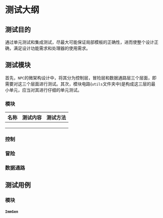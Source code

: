 # 测试大纲

## 测试目的

通过单元测试和集成测试，尽最大可能保证局部模板的正确性，进而使整个设计正确，满足设计功能需求和处理器的使用需求。

## 测试模块

首先，`NPC`的微架构设计中，将其分为控制层，冒险层和数据通路层三个层面，即需要对这三个层面进行测试。其次，模块电路(`utils`文件夹中)是构成这三层的最小单元，应当对其进行仔细的单元测试。

### 模块

| 名称 | 测试内容 | 测试方法 |
| ---- | -------- | -------- |
|      |          |          |
|      |          |          |
|      |          |          |

### 控制

### 冒险

### 数据通路

## 测试用例

### 模块

#### `ImmGen`

